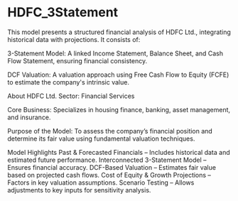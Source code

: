 # HDFC_3Statement

This model presents a structured financial analysis of HDFC Ltd., integrating historical data with projections. 
It consists of:

3-Statement Model: A linked Income Statement, Balance Sheet, and Cash Flow Statement, ensuring financial consistency.

DCF Valuation: A valuation approach using Free Cash Flow to Equity (FCFE) to estimate the company's intrinsic value.

About HDFC Ltd.
Sector: Financial Services

Core Business: Specializes in housing finance, banking, asset management, and insurance.

Purpose of the Model: To assess the company’s financial position and determine its fair value using fundamental valuation techniques.

Model Highlights
Past & Forecasted Financials – Includes historical data and estimated future performance.
Interconnected 3-Statement Model – Ensures financial accuracy.
DCF-Based Valuation – Estimates fair value based on projected cash flows.
Cost of Equity & Growth Projections – Factors in key valuation assumptions.
Scenario Testing – Allows adjustments to key inputs for sensitivity analysis.
